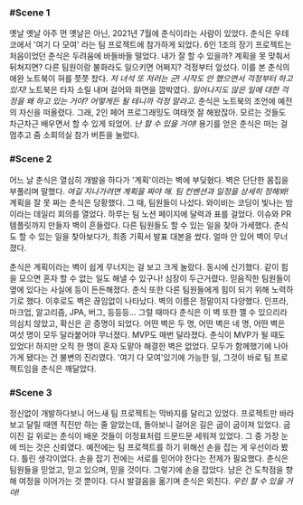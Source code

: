 

### #Scene 1

옛날 옛날 아주 먼 옛날은 아닌, 2021년 7월에 춘식이라는 사람이 있었다. 춘식은 우테코에서 '여기 다 모여' 라는 팀 프로젝트에 참가하게 되었다. 6인 1조의 장기 프로젝트는 처음이었던 춘식은 두려움에 바들바들 떨었다. 내가 잘 할 수 있을까? 계획을 못 맞춰서 뒤쳐지면? 다른 팀원이랑 불화라도 일으키면 어쩌지? 걱정부터 앞섰다. 이를 본 춘식의 애완 노트북이 혀를 쯧쯧 찼다. *저 녀석 또 저러는 군! 시작도 안 했으면서 걱정부터 하고 있지!*  노트북은 타자 소릴 내며 걸어와 화면을 깜박였다. *일어나지도 않은 일에 대한 걱정을 왜 하고 있는 거야? 어떻게든 될 테니까 걱정 말라고.* 춘식은 노트북의 조언에 예전의 자신을 떠올렸다. 그래, 2인 페어 프로그래밍도 여태껏 잘 해왔잖아. 모르는 것들도 차근차근 배우면서 할 수 있게 되었어. *난 할 수 있을 거야!* 용기를 얻은 춘식은 떠는 걸 멈추고 줌 소회의실 참가 버튼을 눌렀다.

### #Scene 2

어느 날 춘식은 열심히 개발을 하다가 '계획'이라는 벽에 부딪혔다. 벽은 단단한 몸집을 부풀리며 말했다. *여길 지나가려면 계획을 짜야 해. 팀 컨벤션과 일정을 상세히 정해봐!* 계획을 잘 못 짜는 춘식은 당황했다. 그 때, 팀원들이 나섰다. 와이비는 코딩이 빛나는 밤이라는 데일리 회의를 열었다. 하루는 팀 노션 페이지에 달력과 표를 걸었다. 이슈와 PR 템플릿까지 만들자 벽이 흔들렸다. 다른 팀원들도 할 수 있는 일을 찾아 가세했다. 춘식도 할 수 있는 일을 찾아보다가, 최종 기획서 발표 대본을 썼다. 얼마 안 있어 벽이 무너졌다.

춘식은 계획이라는 벽이 쉽게 무너지는 걸 보고 크게 놀랐다. 동시에 신기했다. 같이 힘을 모으면 혼자 할 수 없는 일도 해낼 수 있구나! 심장이 두근거렸다. 믿음직한 팀원들이 옆에 있다는 사실에 등이 든든해졌다. 춘식 또한 다른 팀원들에게 힘이 되기 위해 노력하기로 했다. 이후로도 벽은 끊임없이 나타났다. 벽의 이름은 정말이지 다양했다. 인프라, 마크업, 알고리즘, JPA, 버그, 등등등... 그럴 때마다 춘식은 이 벽 또한 깰 수 있으리라 의심치 않았고, 확신은 곧 증명이 되었다. 어떤 벽은 두 명, 어떤 벽은 네 명, 어떤 벽은 여섯 명이 모두 달라붙어야 무너졌다. MVP도 매번 달라졌다. 춘식이 MVP가 될 때도 있었다! 하지만 오직 한 명이 혼자 도맡아 해결한 벽은 없었다. 모두가 함께했기에 나아가게 됐다는 건 불변의 진리였다. '여기 다 모여'있기에 가능한 일, 그것이 바로 팀 프로젝트임을 춘식은 깨달았다.

### #Scene 3

정신없이 개발하다보니 어느새 팀 프로젝트는 막바지를 달리고 있었다. 프로젝트만 바라보고 달릴 때엔 직진만 하는 줄 알았는데, 돌아보니 걸어온 길은 굽이 굽이져 있었다. 굽이진 길 위로는 춘식이 배운 것들이 이정표처럼 드문드문 세워져 있었다. 그 중 가장 눈에 띄는 것은 신뢰였다. 예전에는 팀 프로젝트를 하기 위해선 손을 잡는 게 우선이라 봤다. 틀린 생각이었다. 손을 잡기 전에는 서로를 믿어야 한다는 전제가 필요했다. 춘식은 팀원들을 믿었고, 믿고 있으며, 믿을 것이다. 그렇기에 손을 잡았다. 남은 건 도착점을 향해 여정을 이어가는 것 뿐이다. 다시 발걸음을 옮기며 춘식은 외친다. *우린 할 수 있을 거야!*
